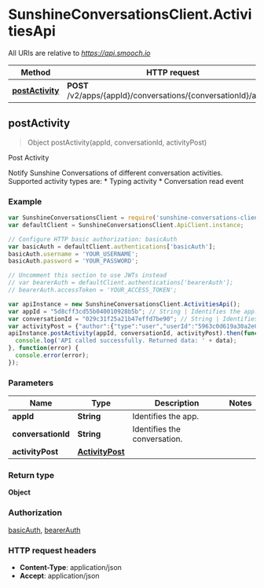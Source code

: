 # SunshineConversationsClient.ActivitiesApi

All URIs are relative to *https://api.smooch.io*

Method | HTTP request | Description
------------- | ------------- | -------------
[**postActivity**](ActivitiesApi.md#postActivity) | **POST** /v2/apps/{appId}/conversations/{conversationId}/activity | Post Activity



## postActivity

> Object postActivity(appId, conversationId, activityPost)

Post Activity

Notify Sunshine Conversations of different conversation activities. Supported activity types are: * Typing activity * Conversation read event 

### Example

```javascript
var SunshineConversationsClient = require('sunshine-conversations-client');
var defaultClient = SunshineConversationsClient.ApiClient.instance;

// Configure HTTP basic authorization: basicAuth
var basicAuth = defaultClient.authentications['basicAuth'];
basicAuth.username = 'YOUR_USERNAME';
basicAuth.password = 'YOUR_PASSWORD';

// Uncomment this section to use JWTs instead
// var bearerAuth = defaultClient.authentications['bearerAuth'];
// bearerAuth.accessToken = 'YOUR_ACCESS_TOKEN';

var apiInstance = new SunshineConversationsClient.ActivitiesApi();
var appId = "5d8cff3cd55b040010928b5b"; // String | Identifies the app.
var conversationId = "029c31f25a21b47effd7be90"; // String | Identifies the conversation.
var activityPost = {"author":{"type":"user","userId":"5963c0d619a30a2e00de36b8"},"type":"conversation:read"}; // ActivityPost | 
apiInstance.postActivity(appId, conversationId, activityPost).then(function(data) {
  console.log('API called successfully. Returned data: ' + data);
}, function(error) {
  console.error(error);
});

```

### Parameters



Name | Type | Description  | Notes
------------- | ------------- | ------------- | -------------
 **appId** | **String**| Identifies the app. | 
 **conversationId** | **String**| Identifies the conversation. | 
 **activityPost** | [**ActivityPost**](ActivityPost.md)|  | 

### Return type

**Object**

### Authorization

[basicAuth](../README.md#basicAuth), [bearerAuth](../README.md#bearerAuth)

### HTTP request headers

- **Content-Type**: application/json
- **Accept**: application/json

